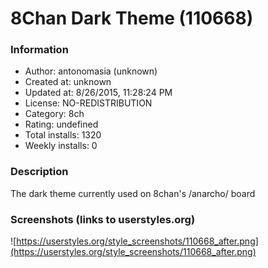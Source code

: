 # 8Chan Dark Theme (110668)

### Information
- Author: antonomasia (unknown)
- Created at: unknown
- Updated at: 8/26/2015, 11:28:24 PM
- License: NO-REDISTRIBUTION
- Category: 8ch
- Rating: undefined
- Total installs: 1320
- Weekly installs: 0


### Description
The dark theme currently used on 8chan's /anarcho/ board


### Screenshots (links to userstyles.org)
![https://userstyles.org/style_screenshots/110668_after.png](https://userstyles.org/style_screenshots/110668_after.png)


